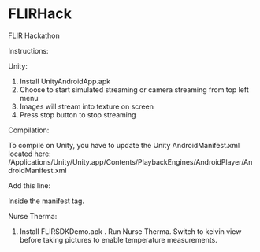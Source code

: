 # FLIRHack
FLIR Hackathon

Instructions:  
  
Unity:  
  
1) Install UnityAndroidApp.apk 
2) Choose to start simulated streaming or camera streaming from top left menu
3) Images will stream into texture on screen
4) Press stop button to stop streaming

Compilation:  
  
To compile on Unity, you have to update the Unity AndroidManifest.xml located here:  
/Applications/Unity/Unity.app/Contents/PlaybackEngines/AndroidPlayer/AndroidManifest.xml  

Add this line:  
<uses-sdk android:minSdkVersion="18" android:targetSdkVersion="21" />  
   
Inside the manifest tag.  

Nurse Therma:  
    
1) Install FLIRSDKDemo.apk . Run Nurse Therma. Switch to kelvin view before taking pictures to enable temperature measurements.  
  
